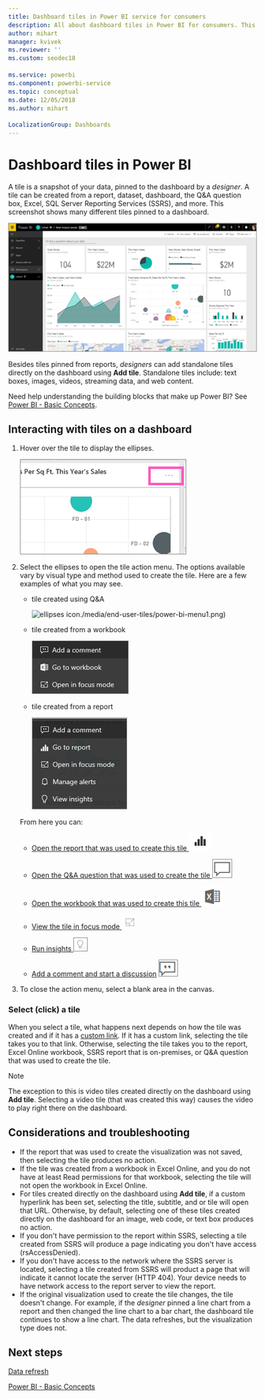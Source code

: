 ```yaml
---
title: Dashboard tiles in Power BI service for consumers
description: All about dashboard tiles in Power BI for consumers. This includes tiles that are created from SQL Server Reporting Services (SSRS).
author: mihart
manager: kvivek
ms.reviewer: ''
ms.custom: seodec18

ms.service: powerbi
ms.component: powerbi-service
ms.topic: conceptual
ms.date: 12/05/2018
ms.author: mihart

LocalizationGroup: Dashboards
---
```

# Dashboard tiles in Power BI
A tile is a snapshot of your data, pinned to the dashboard by a *designer*. A tile can be created from a report, dataset, dashboard, the Q&A question box, Excel, SQL Server Reporting Services (SSRS), and more.  This screenshot shows many different tiles pinned to a dashboard.

![Power BI dashboard](./media/end-user-tiles/power-bi-dashboard.png)


Besides tiles pinned from reports, *designers* can add standalone tiles directly on the dashboard using **Add tile**. Standalone tiles include: text boxes, images, videos, streaming data, and web content.

Need help understanding the building blocks that make up Power BI?  See [Power BI - Basic Concepts](end-user-basic-concepts.md).


## Interacting with tiles on a dashboard

1. Hover over the tile to display the ellipses.
   
    ![tile ellipses](./media/end-user-tiles/ellipses_new.png)
2. Select the ellipses to open the tile action menu. The options available vary by visual type and method used to create the tile. Here are a few examples of what you may see.

    - tile created using Q&A
   
        ![ellipses icon]()./media/end-user-tiles/power-bi-menu1.png)

    - tile created from a workbook
   
        ![ellipses icon](./media/end-user-tiles/power-bi-menu2.png)

    - tile created from a report
   
        ![ellipses icon](./media/end-user-tiles/power-bi-menu3.png)
   
    From here you can:
   
   * [Open the report that was used to create this tile ](end-user-reports.md) ![report icon](./media/end-user-tiles/chart-icon.jpg)  
   
   * [Open the Q&A question that was used to create the tile ](end-user-reports.md) ![Q&A icon](./media/end-user-tiles/qna-icon.png)  
   

   * [Open the workbook that was used to create this tile ](end-user-reports.md) ![worksheet icon](./media/end-user-tiles/power-bi-open-worksheet.png)  
    * [View the tile in focus mode ](end-user-focus.md) ![focus icon](./media/end-user-tiles/fullscreen-icon.jpg)  
     * [Run insights ](end-user-insights.md) ![insights icon](./media/end-user-tiles/power-bi-insights.png)
    * [Add a comment and start a discussion](end-user-comment.md)  ![comment icon](./media/end-user-tiles/comment-icons.png)

3. To close the action menu, select a blank area in the canvas.

### Select (click) a tile
When you select a tile, what happens next depends on how the tile was created and if it has a [custom link](../service-dashboard-edit-tile.md). If it has a custom link, selecting the tile takes you to that link. Otherwise, selecting the tile takes you to the report, Excel Online workbook, SSRS report that is on-premises, or Q&A question that was used to create the tile.

> [!NOTE]
> The exception to this is video tiles created directly on the dashboard using **Add tile**. Selecting a video tile (that was created this way) causes the video to play right there on the dashboard.   
> 
> 

## Considerations and troubleshooting
* If the report that was used to create the visualization was not saved, then selecting the tile produces no action.
* If the tile was created from a workbook in Excel Online, and you do not have at least Read permissions for that workbook, selecting the tile will not open the workbook in Excel Online.
* For tiles created directly on the dashboard using **Add tile**, if a custom hyperlink has been set, selecting the title, subtitle, and or tile will open that URL.  Otherwise, by default, selecting one of these tiles created directly on the dashboard for an image, web code, or text box produces no action.
* If you don't have permission to the report within SSRS, selecting a tile created from SSRS will produce a page indicating you don't have access (rsAccessDenied).
* If you don't have access to the network where the SSRS server is located, selecting a tile created from SSRS will product a page that will indicate it cannot locate the server (HTTP 404). Your device needs to have network access to the report server to view the report.
* If the original visualization used to create the tile changes, the tile doesn't change.  For example, if the *designer* pinned a line chart from a report and then changed the line chart to a bar chart, the dashboard tile continues to show a line chart. The data refreshes, but the visualization type does not.

## Next steps
[Data refresh](../refresh-data.md)

[Power BI - Basic Concepts](end-user-basic-concepts.md)
